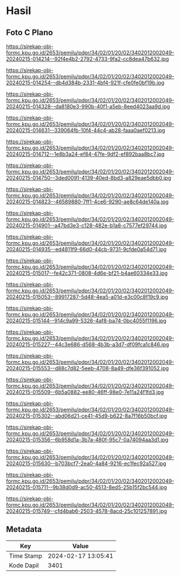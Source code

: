 # Hasil

## Foto C Plano

https://sirekap-obj-formc.kpu.go.id/2653/pemilu/pdpr/34/02/01/20/02/3402012002049-20240215-014214--92f4e4b2-2792-4733-9fa2-cc8dea47b632.jpg

https://sirekap-obj-formc.kpu.go.id/2653/pemilu/pdpr/34/02/01/20/02/3402012002049-20240215-014254--db4d384b-2331-4bf4-921f-cfe0fe0bf19b.jpg

https://sirekap-obj-formc.kpu.go.id/2653/pemilu/pdpr/34/02/01/20/02/3402012002049-20240215-014328--da8180e3-990b-40f1-a5eb-8eed4023aa9d.jpg

https://sirekap-obj-formc.kpu.go.id/2653/pemilu/pdpr/34/02/01/20/02/3402012002049-20240215-014631--339064fb-10f4-44c4-ab28-faaa0aef0213.jpg

https://sirekap-obj-formc.kpu.go.id/2653/pemilu/pdpr/34/02/01/20/02/3402012002049-20240215-014712--1e8b3a24-ef84-47fe-9df2-ef892baa8bc7.jpg

https://sirekap-obj-formc.kpu.go.id/2653/pemilu/pdpr/34/02/01/20/02/3402012002049-20240215-014750--3ded0091-4139-40ed-8bd3-a829eae5dbb0.jpg

https://sirekap-obj-formc.kpu.go.id/2653/pemilu/pdpr/34/02/01/20/02/3402012002049-20240215-014823--46589880-7ff1-4ce6-9290-ae8c64de140a.jpg

https://sirekap-obj-formc.kpu.go.id/2653/pemilu/pdpr/34/02/01/20/02/3402012002049-20240215-014901--a47bd3e3-c128-482e-b1a8-c7577ef29744.jpg

https://sirekap-obj-formc.kpu.go.id/2653/pemilu/pdpr/34/02/01/20/02/3402012002049-20240215-014935--ed4811f9-66d0-44cb-9731-9cfde0a54d71.jpg

https://sirekap-obj-formc.kpu.go.id/2653/pemilu/pdpr/34/02/01/20/02/3402012002049-20240215-015017--fe42c371-0808-4d6e-bf21-b4ae60334e33.jpg

https://sirekap-obj-formc.kpu.go.id/2653/pemilu/pdpr/34/02/01/20/02/3402012002049-20240215-015053--89917287-5d48-4ea5-a01d-e3c00c8f19c9.jpg

https://sirekap-obj-formc.kpu.go.id/2653/pemilu/pdpr/34/02/01/20/02/3402012002049-20240215-015144--914c9a99-5326-4af8-ba74-0bc4055f1196.jpg

https://sirekap-obj-formc.kpu.go.id/2653/pemilu/pdpr/34/02/01/20/02/3402012002049-20240215-015227--44c3e686-d568-4b3b-a3d7-df09fca1c846.jpg

https://sirekap-obj-formc.kpu.go.id/2653/pemilu/pdpr/34/02/01/20/02/3402012002049-20240215-015553--d88c7d82-5eeb-4708-8a49-dfe36f391052.jpg

https://sirekap-obj-formc.kpu.go.id/2653/pemilu/pdpr/34/02/01/20/02/3402012002049-20240215-015509--6b5a0882-ee80-46ff-98e0-7e11a24f1fd3.jpg

https://sirekap-obj-formc.kpu.go.id/2653/pemilu/pdpr/34/02/01/20/02/3402012002049-20240215-015302--abd06d21-ce41-45d9-b622-8a7f16b50bcf.jpg

https://sirekap-obj-formc.kpu.go.id/2653/pemilu/pdpr/34/02/01/20/02/3402012002049-20240215-015356--6b958d1a-3b7a-480f-95c7-0a74094aa3d1.jpg

https://sirekap-obj-formc.kpu.go.id/2653/pemilu/pdpr/34/02/01/20/02/3402012002049-20240215-015630--b703bcf7-2ea0-4a84-9216-ec1fec92a527.jpg

https://sirekap-obj-formc.kpu.go.id/2653/pemilu/pdpr/34/02/01/20/02/3402012002049-20240215-015711--9b38d0d9-ac50-4513-8ed5-25b15f2bc544.jpg

https://sirekap-obj-formc.kpu.go.id/2653/pemilu/pdpr/34/02/01/20/02/3402012002049-20240215-015749--cfd4bab6-2503-4578-8acd-25c101257891.jpg


## Metadata

| Key        | Value               |
| ---------- | ------------------- |
| Time Stamp | 2024-02-17 13:05:41 |
| Kode Dapil | 3401                |



